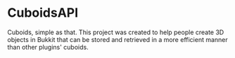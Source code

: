 CuboidsAPI
==========

Cuboids, simple as that.
This project was created to help people create 3D objects in Bukkit that can be stored and retrieved in a more efficient
manner than other plugins' cuboids.
